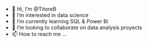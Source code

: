 - 👋 Hi, I’m @TitoreB
- 👀 I’m interested in data science
- 🌱 I’m currently learning SQL & Power Bi
- 💞️ I’m looking to collaborate on data analysis proyects  
- 📫 How to reach me ...

<!---
TitoreB/TitoreB is a ✨ special ✨ repository because its `README.md` (this file) appears on your GitHub profile.
You can click the Preview link to take a look at your changes.
--->
